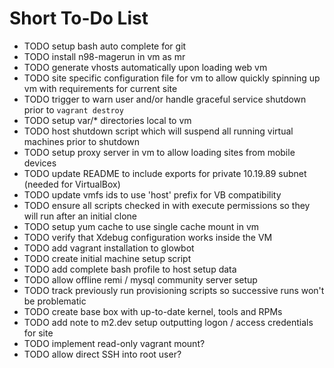 # Short To-Do List

* TODO setup bash auto complete for git
* TODO install n98-magerun in vm as mr
* TODO generate vhosts automatically upon loading web vm
* TODO site specific configuration file for vm to allow quickly spinning up vm with requirements for current site
* TODO trigger to warn user and/or handle graceful service shutdown prior to `vagrant destroy`
* TODO setup var/* directories local to vm
* TODO host shutdown script which will suspend all running virtual machines prior to shutdown
* TODO setup proxy server in vm to allow loading sites from mobile devices
* TODO update README to include exports for private 10.19.89 subnet (needed for VirtualBox)
* TODO update vmfs ids to use 'host' prefix for VB compatibility
* TODO ensure all scripts checked in with execute permissions so they will run after an initial clone
* TODO setup yum cache to use single cache mount in vm
* TODO verify that Xdebug configuration works inside the VM
* TODO add vagrant installation to glowbot
* TODO create initial machine setup script
* TODO add complete bash profile to host setup data
* TODO allow offline remi / mysql community server setup
* TODO track previously run provisioning scripts so successive runs won't be problematic
* TODO create base box with up-to-date kernel, tools and RPMs
* TODO add note to m2.dev setup outputting logon / access credentials for site
* TODO implement read-only vagrant mount?
* TODO allow direct SSH into root user?
